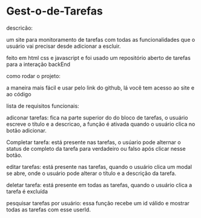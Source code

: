 # Gest-o-de-Tarefas
descricão: 

um site para monitoramento de tarefas com todas as funcionalidades que o usuário vai precisar desde adicionar a escluir.

feito em html css e javascript e foi usado um repositório aberto de tarefas para a interação backEnd

como rodar o projeto: 

a maneira mais fácil e usar pelo link do github, lá você tem acesso ao site e ao código

lista de requisitos funcionais:

adiconar tarefas: fica na parte superior do do bloco de tarefas, o usuário escreve o título e a descricao, a função é ativada quando o usuário clica no botão adicionar.

Completar tarefa: está presente nas tarefas, o usúario pode alternar o status de completo da tarefa para verdadeiro ou falso após clicar nesse botão.

editar tarefas: está presente nas tarefas, quando o usuário clica um modal se abre, onde o usuário pode alterar o título e a descrição da tarefa.

deletar tarefa: está presente em todas as tarefas, quando o usuário clica a tarefa é excluída 

pesquisar tarefas por usuário: essa função recebe um id válido e mostrar todas as tarefas com esse userId.
